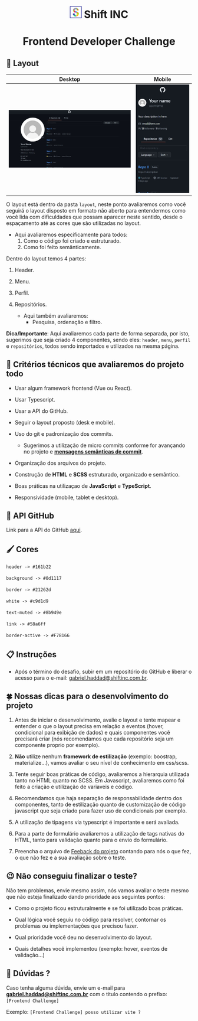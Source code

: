 <h1 align="center">
  <img src=".github/shift-icon.png" alt="Shift INC Logo"> Shift INC
</h1>
<h1 align="center">
  Frontend Developer Challenge
</h1>

## 🌆 Layout

Desktop           |           Mobile
:-------------------------:|:-------------------------:
![Desktop layout](/layout/desktop.jpg) | ![Mobile layout](/layout/mobile.jpg)

O layout está dentro da pasta `layout`, neste ponto avaliaremos como você seguirá o layout disposto em formato não aberto para entendermos como você lida com dificuldades que possam aparecer neste sentido, desde o espaçamento até as cores que são utilizadas no layout.

- Aqui avaliaremos especificamente para todos:
  1. Como o código foi criado e estruturado.
  2. Como foi feito semânticamente.

Dentro do layout temos 4 partes:

1. Header.

2. Menu.

3. Perfil.

4. Repositórios.
    - Aqui também avaliaremos:
      - Pesquisa, ordenação e filtro.

**Dica/Importante**: Aqui avaliaremos cada parte de forma separada, por isto, sugerimos que seja criado 4 componentes, sendo eles: `header`, `menu`, `perfil` e `repositórios`, todos sendo importados e utilizados na mesma página.

## 🥇 Critérios técnicos que avaliaremos do projeto todo

- Usar algum framework frontend (Vue ou React).

- Usar Typescript.

- Usar a API do GitHub.

- Seguir o layout proposto (desk e mobile).

- Uso do git e padronização dos commits.

  - Sugerimos a utilização de micro commits conforme for avançando no projeto e **[mensagens semânticas de commit](https://gist.github.com/joshbuchea/6f47e86d2510bce28f8e7f42ae84c716)**.

- Organização dos arquivos do projeto.

- Construção de **HTML** e **SCSS** estruturado, organizado e semântico.

- Boas práticas na utilizaçao de **JavaScript** e **TypeScript**.

- Responsividade (mobile, tablet e desktop).

## 🔄 API GitHub

Link para a API do GitHub [aqui](https://docs.github.com/pt/rest/guides/getting-started-with-the-rest-api).

## 🖌 Cores

`header -> #161b22`

`background -> #0d1117`

`border -> #21262d`

`white -> #c9d1d9`

`text-muted -> #8b949e`

`link -> #58a6ff`

`border-active -> #F78166`

## 📋 Instruções

- Após o término do desafio, subir em um repositório do GitHub e liberar o acesso para o e-mail: gabriel.haddad@shiftinc.com.br.

## 🍀 Nossas dicas para o desenvolvimento do projeto

1. Antes de iniciar o desenvolvimento, avalie o layout e tente mapear e entender o que o layout precisa em relação a eventos (hover, condicional para exibição de dados) e quais componentes você precisará criar (nós recomendamos que cada repositório seja um componente proprio por exemplo).

2. **Não** utilize nenhum **framework de estilização** (exemplo: boostrap, materialize...), vamos avaliar o seu nível de conhecimento em css/scss.

3. Tente seguir boas práticas de código, avaliaremos a hierarquia utilizada tanto no HTML quanto no SCSS. Em Javascript, avaliaremos como foi feito a criação e utilização de variaveis e código.

4. Recomendamos que haja separação de responsabilidade dentro dos componentes, tanto de estilização quanto de customização de código javascript que seja criado para fazer uso de condicionais por exemplo.

5. A utilização de tipagens via typescript é importante e será avaliada.

6. Para a parte de formulário avaliaremos a utilização de tags nativas do HTML, tanto para validação quanto para o envio do formulário.

7. Preencha o arquivo de [Feeback do projeto](FEEDBACK_PROJETO.md) contando para nós o que fez, o que não fez e a sua avaliação sobre o teste.

## 😉 Não conseguiu finalizar o teste?

Não tem problemas, envie mesmo assim, nós vamos avaliar o teste mesmo que não esteja finalizado dando prioridade aos seguintes pontos:

- Como o projeto ficou estruturalmente e se foi utilizado boas práticas.

- Qual lógica você seguiu no código para resolver, contornar os problemas ou implementações que precisou fazer.

- Qual prioridade você deu no desenvolvimento do layout.

- Quais detalhes você implementou (exemplo: hover, eventos de validação...)

## 🤔 Dúvidas ?

Caso tenha alguma dúvida, envie um e-mail para **gabriel.haddad@shiftinc.com.br** com o titulo contendo o prefixo: `[Frontend Challenge]`

Exemplo: `[Frontend Challenge] posso utilizar vite ?`
